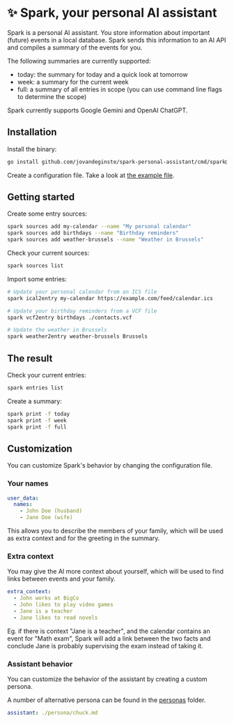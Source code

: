 # ✨ Spark, your personal AI assistant

Spark is a personal AI assistant. You store information about important (future)
events in a local database. Spark
sends this information to an AI API and compiles a summary of the events for you.

The following summaries are currently supported:

- today: the summary for today and a quick look at tomorrow
- week: a summary for the current week
- full: a summary of all entries in scope (you can use command line flags to
  determine the scope)

Spark currently supports Google Gemini and OpenAI ChatGPT.

## Installation

Install the binary:

```bash
go install github.com/jovandeginste/spark-personal-assistant/cmd/spark@latest
```

Create a configuration file. Take a look at [the example file](./spark.example.yaml).

## Getting started

Create some entry sources:

```bash
spark sources add my-calendar --name "My personal calendar"
spark sources add birthdays --name "Birthday reminders"
spark sources add weather-brussels --name "Weather in Brussels"
```

Check your current sources:

```bash
spark sources list
```

Import some entries:

```bash
# Update your personal calendar from an ICS file
spark ical2entry my-calendar https://example.com/feed/calendar.ics

# Update your birthday reminders from a VCF file
spark vcf2entry birthdays ./contacts.vcf

# Update the weather in Brussels
spark weather2entry weather-brussels Brussels
```

## The result

Check your current entries:

```bash
spark entries list
```

Create a summary:

```bash
spark print -f today
spark print -f week
spark print -f full
```

## Customization

You can customize Spark's behavior by changing the configuration file.

### Your names

```yaml
user_data:
  names:
    - John Doe (husband)
    - Jane Doe (wife)
```

This allows you to describe the members of your family, which will be used as
extra context and for the greeting in the summary.

### Extra context

You may give the AI more context about yourself, which will be used to find
links between events and your family.

```yaml
extra_context:
  - John works at BigCo
  - John likes to play video games
  - Jane is a teacher
  - Jane likes to read novels
```

Eg. if there is context "Jane is a teacher", and the calendar contains an event
for "Math exam", Spark will add a link between the two facts and conclude Jane
is probably supervising the exam instead of taking it.

### Assistant behavior

You can customize the behavior of the assistant by creating a custom persona.

A number of alternative persona can be found in the [personas](./personas) folder.

```yaml
assistant: ./persona/chuck.md
```
